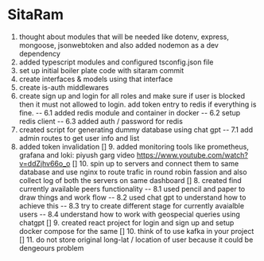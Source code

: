 <!-- Dada Ki Jay Ho -->

# SitaRam

1. thought about modules that will be needed like dotenv, express, mongoose, jsonwebtoken and also added nodemon as a dev dependency
2. added typescript modules and configured tsconfig.json file
3. set up initial boiler plate code with sitaram commit
4. create interfaces & models using that interface
5. create is-auth middlewares
6. create sign up and login for all roles and make sure if user is blocked then it must not allowed to login. add token entry to redis if everything is fine.
   -- 6.1 added redis module and container in docker
   -- 6.2 setup redis client
   -- 6.3 added auth / password for redis
7. created script for generating dummy database using chat gpt
   -- 7.1 add admin routes to get user info and list
8. added token invalidation
   [] 9. added monitoring tools like prometheus, grafana and loki: piyush garg video https://www.youtube.com/watch?v=ddZjhv66o_o
   [] 10. spin up to servers and connect them to same database and use nginx to route trafic in round robin fassion and also collect log of both the servers on same dashboard
   [] 8. created find currently available peers functionality
   -- 8.1 used pencil and paper to draw things and work flow
   -- 8.2 used chat gpt to understand how to achieve this
   -- 8.3 try to create different stage for currently avaialble users
   -- 8.4 understand how to work with geospecial queries using chatgpt
   [] 9. created react project for login and sign up and setup docker compose for the same
   [] 10. think of to use kafka in your project
   [] 11. do not store original long-lat / location of user because it could be dengeours problem
